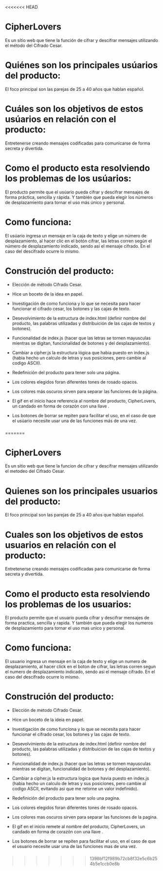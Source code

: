 <<<<<<< HEAD


# CipherLovers

Es un sítio web que tiene la función de cifrar y descifrar mensajes utilizando el método del Cifrado Cesar.


# Quiénes son los principales usúarios del producto:

El foco principal son las parejas de 25 a 40 años que hablan español.


# Cuáles son los objetivos de estos usúarios en relación con el producto:

Entretenerse creando mensajes codificadas para comunicarse de forma secreta y divertida.


# Como el producto esta resolviendo los problemas de los usúarios:

El producto permite que el usúario pueda cifrar y descifrar mensajes de forma práctica, sencilla y rápida. Y también que pueda elegir los números de desplazamiento para tornar el uso más único y personal.


# Como funciona:

El usúario ingresa un mensaje en la caja de texto y elige un número de desplazamiento, al hacer clic en el botón cifrar, las letras corren según el número de desplazamiento indicado, sendo así el mensaje cifrado. En el caso del descifrado ocurre lo mismo.


# Construción del producto:

* Elección de método Cifrado Cesar.

* Hice un boceto de la idea en papel.

* Investigación de como funciona y lo que se necesita para hacer funcionar el cifrado cesar, los botones y las cajas de texto.
  
* Desevolvimiento de la estructura de index.html (definir nombre del producto, las palabras utilizadas y distribuición de las cajas de textos y botones).

* Funcionalidad de index.js (hacer que las letras se tornen mayusculas mientras se digitan, funcionalidad de botones y del desplazamiento).

* Cambiar a cipher.js la estructura lógica que habia puesto en index.js (habia hecho un calculo de letras y sus posiciones, pero cambie al codigo ASCII).

* Redefinición del producto para tener solo una página.

* Los colores elegidos foran diferentes tones de rosado opacos.

* Los colores más oscuros sirven para separar las funciones de la página.

* El gif en el inicio hace referencia al nombre del producto, CipherLovers, un candado en forma de corazón con una llave .

* Los botones de borrar se repiten para facilitar el uso, en el caso de que el usúario necesite usar una de las funciones más de una vez.

###













=======


# CipherLovers

Es un sitio web que tiene la funcion de cifrar y descifrar mensajes utilizando el metodeo del Cifrado Cesar.


# Quienes son los principales usuarios del producto:

El foco principal son las parejas de 25 a 40 años que hablan español.


# Cuales son los objetivos de estos usuarios en relación con el producto:

Entretenerse creando mensajes codificadas para comunicarse de forma secreta y divertida.


# Como el producto esta resolviendo los problemas de los usuarios:

El producto permite que el usuario pueda cifrar y descifrar mensajes de forma practica, sencilla y rapida. Y también que pueda elegir los numeros de desplazamiento para tornar el uso mas unico y personal.


# Como funciona:

El usuario ingresa un mensaje en la caja de texto y elige un numero de desplazamiento, al hacer click en el boton de cifrar, las letras corren segun el numero de desplazamiento indicado, sendo asi el mensaje cifrado. En el caso del descifrado ocurre lo mismo.


# Construción del producto:

* Elección de metodo Cifrado Cesar.

* Hice un boceto de la ideia en papel.

* Investigación de como funciona y lo que se necesita para hacer funcionar el cifrado cesar, los botones y las cajas de texto.
  
* Desevolvimiento de la estructura de index.html (definir nombre del producto, las palabras utilizadas y distribuicion de las cajas de textos y botones).

* Funcionalidad de index.js (hacer que las letras se tornen mayusculas mientras se digitan, funcionalidad de botones y del desplazamiento).

* Cambiar a cipher.js la estructura logica que havia puesto en index.js (habia hecho un calculo de letras y sus posiciones, pero cambie al codigo ASCII, evitando asi que me retorne un valor indefinido).

* Redefinición del producto para tener solo una pagina.

* Los colores elegidos foran diferentes tones de rosado opacos.

* Los colores mas oscuros sirven para separar las funciones de la pagina.

* El gif en el inicio remete al nombre del producto, CipherLovers, un candado en forma de corazón con una llave .

* Los botones de borrar se repiten para facilitar el uso, en el caso de que el usuario necesite usar una de las funciones mas de una vez.

###













>>>>>>> 1398bf12f989b72cb8f32e5c6b254b5e1ccb0e8b
